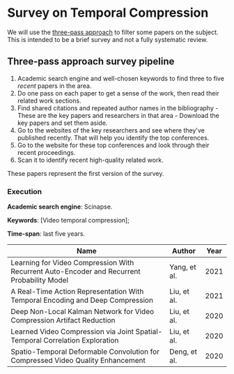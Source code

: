 # Survey on Temporal Compression

We will use the [three-pass approach](three-pass-approach) to filter some papers on the subject. This is intended to be a brief survey and not a fully systematic review.

## Three-pass approach survey pipeline

1. Academic search engine and well-chosen keywords to find three to five _recent_ papers in the area.
2. Do one pass on each paper to get a sense of the work, then read their related work sections.
3. Find shared citations and repeated author names in the bibliography - These are the key papers and researchers in that area - Download the key papers and set them aside.
4. Go to the websites of the key researchers and see where they've published recently. That will help you identify the top conferences.
5. Go to the website for these top conferences and look through their recent proceedings.
6. Scan it to identify recent high-quality related work.

These papers represent the first version of the survey.

### Execution

**Academic search engine**: Scinapse.

**Keywords**: \[Video temporal compression];

**Time-span**: last five years.

| Name                                                                                       | Author       | Year |
| ------------------------------------------------------------------------------------------ | ------------ | ---- |
| Learning for Video Compression With Recurrent Auto-Encoder and Recurrent Probability Model | Yang, et al. | 2021 |
| A Real-Time Action Representation With Temporal Encoding and Deep Compression              | Liu, et al.  | 2021 |
| Deep Non-Local Kalman Network for Video Compression Artifact Reduction                     | Liu, et al.  | 2020 |
| Learned Video Compression via Joint Spatial-Temporal Correlation Exploration               | Liu, et al.  | 2020 |
| Spatio-Temporal Deformable Convolution for Compressed Video Quality Enhancement            | Deng, et al. | 2020     |
